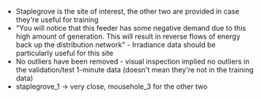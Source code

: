 


* Staplegrove is the site of interest, the other two are provided in case they're useful for training
* "You will notice that this feeder has some negative demand due to this high amount of generation. This will result in reverse flows of energy back up the distribution network" - Irradiance data should be particularly useful for this site
* No outliers have been removed - visual inspection implied no outliers in the validation/test 1-minute data (doesn't mean they're not in the training data)
* staplegrove_1 -> very close, mousehole_3 for the other two